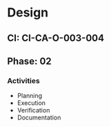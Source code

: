 # Design

## CI: CI-CA-O-003-004
## Phase: 02

### Activities
- Planning
- Execution
- Verification
- Documentation
